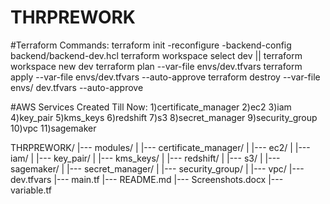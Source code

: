 # THRPREWORK
#Terraform Commands:
terraform init -reconfigure -backend-config backend/backend-dev.hcl
terraform workspace select dev || terraform workspace new dev
terraform plan --var-file envs/dev.tfvars
terraform apply --var-file envs/dev.tfvars --auto-approve
terraform destroy --var-file envs/ dev.tfvars --auto-approve

#AWS Services Created Till Now:
1)certificate_manager
2)ec2
3)iam
4)key_pair
5)kms_keys
6)redshift
7)s3
8)secret_manager
9)security_group
10)vpc
11)sagemaker

THRPREWORK/
|--- modules/
|    |--- certificate_manager/
|    |--- ec2/
|    |--- iam/
|    |--- key_pair/
|    |--- kms_keys/
|    |--- redshift/
|    |--- s3/
|    |--- sagemaker/
|    |--- secret_manager/
|    |--- security_group/
|    |--- vpc/
|--- dev.tfvars
|--- main.tf
|--- README.md
|--- Screenshots.docx
|--- variable.tf

